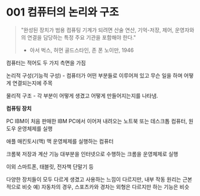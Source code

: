 # 001 컴퓨터의 논리와 구조

> "완성된 장치가 범용 컴퓨팅 기계가 되려면 산술 연산, 기억-저장, 제어, 운영자와의 연결을 담당하는 특정 주요 기관을 포함해야 한다."
>
> - 아서 벅스, 허먼 골드스타인, 존 폰 노이만, 1946



컴퓨터는 적어도 두 가지 측면을 가짐

논리적 구성(기능적 구성) - 컴퓨터가 어떤 부분들로 이루어져 있고 무슨 일을 하며 어떻게 연결되는지에 주목

물리적 구조 - 각 부분이 어떻게 생겼고 어떻게 만들어지는지를 나타냄.



**컴퓨팅 장치**

PC
IBM이 처음 판매한 IBM PC에서 이어져 내려오는 노트북 또는 데스크톱 컴퓨터, 원도우 운영체제를 실행

애플 매킨토시(맥)
맥 운영체제를 실행하는 컴퓨터

크롬북
저장과 계산 기능 대부분을 인터넷으로 수행하는 크롬을 운영체제로 실행

이외
스마트폰, 태블릿, 전자책 단말기 등 

다양한 장치들이 모두 다르게 생겼고 사용하는 느낌이 다르지만, 내부 작동 원리는 근본적으로 비슷
예) 자동차의 경우, 스포츠카와 경차는 외형은 다르지만 하는 기능은 비슷